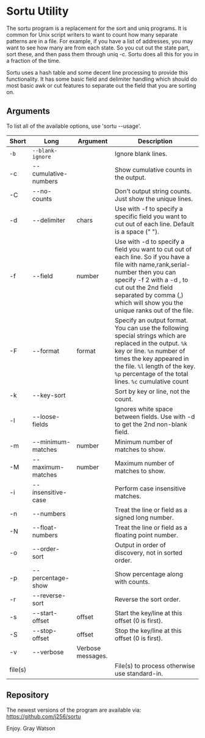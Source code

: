 Sortu Utility
=============

The sortu program is a replacement for the sort and uniq programs.  It is common for Unix script writers to
want to count how many separate patterns are in a file.  For example, if you have a list of addresses, you may
want to see how many are from each state.  So you cut out the state part, sort these, and then pass them
through uniq -c.  Sortu does all this for you in a fraction of the time.

Sortu uses a hash table and some decent line processing to provide this functionality. It has some basic field
and delimiter handling which should do most basic awk or cut features to separate out the field that you are
sorting on.

## Arguments

To list all of the available options, use 'sortu --usage'.

| Short | Long | Argument | Description |
| ----- | ---- | -------- | ----------- |
| `-b` | `--blank-ignore` | | Ignore blank lines. |
| -c | --cumulative-numbers | | Show cumulative counts in the output. |
| -C |--no-counts | | Don't output string counts.  Just show the unique lines. |
| -d | --delimiter | chars | Use with -f to specify a specific field you want to cut out of each line.  Default is a space (" "). |
| -f | --field | number | Use with -d to specify a field you want to cut out of each line.  So if you have a file with name,rank,serial-number then you can specify -f 2 with a -d , to cut out the 2nd field separated by comma (,) which will show you the unique ranks out of the file. |
| -F | --format | format | Specify an output format.  You can use the following special strings which are replaced in the output.  `%k` key or line.  `%n` number of times the key appeared in the file. `%l` length of the key. `%p` percentage of the total lines. `%c` cumulative count |
| -k | --key-sort | | Sort by key or line, not the count. |
| -l | --loose-fields | | Ignores white space between fields.  Use with -d to get the 2nd non-blank field. |
| -m | --minimum-matches | number | Minimum number of matches to show. |
| -M | --maximum-matches | number | Maximum number of matches to show. |
| -i | --insensitive-case | | Perform case insensitive matches. |
| -n | --numbers | | Treat the line or field as a signed long number. |
| -N | --float-numbers | | Treat the line or field as a floating point number. |
| -o | --order-sort | | Output in order of discovery, not in sorted order. |
| -p |--percentage-show | | Show percentage along with counts. |
| -r | --reverse-sort | | Reverse the sort order. |
| -s | --start-offset | offset | Start the key/line at this offset (0 is first). |
| -S | --stop-offset | offset | Stop the key/line at this offset (0 is first). |
| -v | --verbose | Verbose messages. |
| file(s) | | | File(s) to process otherwise use standard-in. |

## Repository

The newest versions of the program are available via:  https://github.com/j256/sortu

Enjoy.  Gray Watson
